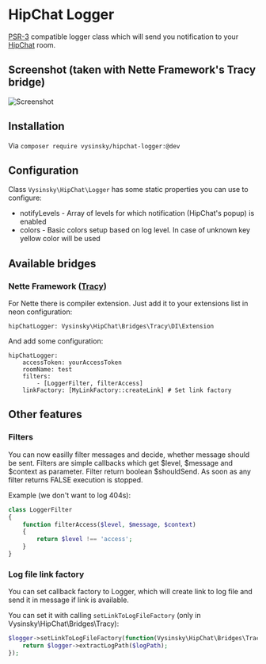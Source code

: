 HipChat Logger
==============

[PSR-3](http://www.php-fig.org/psr/psr-3/) compatible logger class which will send you notification to your [HipChat](https://www.hipchat.com) room.

## Screenshot (taken with Nette Framework's Tracy bridge)
![Screenshot](screenshot.png)

## Installation

Via `composer require vysinsky/hipchat-logger:@dev`

## Configuration

Class `Vysinsky\HipChat\Logger` has some static properties you can use to configure:

- notifyLevels - Array of levels for which notification (HipChat's popup) is enabled
- colors - Basic colors setup based on log level. In case of unknown key yellow color will be used

## Available bridges

### Nette Framework ([Tracy](http://tracy.nette.org/en/))

For Nette there is compiler extension. Just add it to your extensions list in neon configuration:

```
hipChatLogger: Vysinsky\HipChat\Bridges\Tracy\DI\Extension
```

And add some configuration:

```
hipChatLogger:
    accessToken: yourAccessToken
    roomName: test
    filters:
        - [LoggerFilter, filterAccess]
    linkFactory: [MyLinkFactory::createLink] # Set link factory
```

## Other features

### Filters

You can now easilly filter messages and decide, whether message should be sent. Filters are simple callbacks which get $level, $message and $context as parameter. Filter return boolean $shouldSend. As soon as any filter returns FALSE execution is stopped.

Example (we don't want to log 404s):

```php
class LoggerFilter 
{
    function filterAccess($level, $message, $context)
    {
        return $level !== 'access';
    }
}
```

### Log file link factory

You can set callback factory to Logger, which will create link to log file and send it in message if link is available.

You can set it with calling `setLinkToLogFileFactory` (only in Vysinsky\HipChat\Bridges\Tracy):

```php
$logger->setLinkToLogFileFactory(function(Vysinsky\HipChat\Bridges\Tracy $logger, $logPath){
	return $logger->extractLogPath($logPath);
});
```
